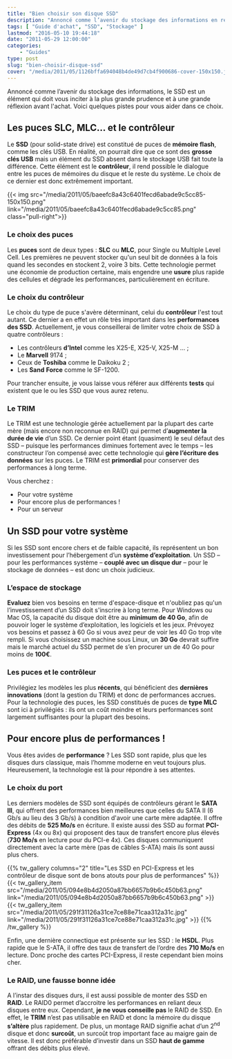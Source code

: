 ```yaml
---
title: "Bien choisir son disque SSD"
description: "Annoncé comme l’avenir du stockage des informations en remplacement des disques durs, voici quelques pistes pour vous aider dans le choix d\'un SSD."
tags: [ "Guide d'achat", "SSD", "Stockage" ]
lastmod: "2016-05-10 19:44:18"
date: "2011-05-29 12:00:00"
categories:
    - "Guides"
type: post
slug: "bien-choisir-disque-ssd"
cover: "/media/2011/05/1126bffa694048b4de49d7cb4f900686-cover-150x150.jpg"
---
```


Annoncé comme l’avenir du stockage des informations, le SSD est un élément qui doit vous inciter à la plus grande prudence et à une grande réflexion avant l'achat. Voici quelques pistes pour vous aider dans ce choix.

## Les puces SLC, MLC... et le contrôleur

Le **SSD** (pour solid-state drive) est constitué de puces de **mémoire flash**, comme les clés USB. En réalité, on pourrait dire que ce sont des **grosse clés USB** mais un élément du SSD absent dans le stockage USB fait toute la différence. Cette élément est le **contrôleur**, il rend possible le dialogue entre les puces de mémoires du disque et le reste du système. Le choix de ce dernier est donc extrêmement important.

{{< img src="/media/2011/05/baeefc8a43c6401fecd6abade9c5cc85-150x150.png" link="/media/2011/05/baeefc8a43c6401fecd6abade9c5cc85.png" class="pull-right">}}

### Le choix des puces

Les **puces** sont de deux types : **SLC** ou **MLC**, pour Single ou Multiple Level Cell. Les premières ne peuvent stocker qu'un seul bit de données à la fois quand les secondes en stockent 2, voire 3 bits. Cette technologie permet une économie de production certaine, mais engendre une **usure** plus rapide des cellules et dégrade les performances, particulièrement en écriture.

### Le choix du contrôleur

Le choix du type de puce s'avère déterminant, celui du **contrôleur** l'est tout autant. Ce dernier a en effet un rôle très important dans les **performances des SSD**. Actuellement, je vous conseillerai de limiter votre choix de SSD à quatre contrôleurs :

- Les contrôleurs **d’Intel** comme les X25-E, X25-V, X25-M … ;
- Le **Marvell** 9174 ;
- Ceux de **Toshiba** comme le Daikoku 2 ;
- Les **Sand** **Force** comme le SF-1200.

Pour trancher ensuite, je vous laisse vous référer aux différents **tests** qui existent que le ou les SSD que vous aurez retenu.

### Le TRIM

Le TRIM est une technologie gérée actuellement par la plupart des carte mère (mais encore non reconnue en RAID) qui permet d’**augmenter la durée de vie** d’un SSD. Ce dernier point étant (quasiment) le seul défaut des SSD – puisque les performances diminues fortement avec le temps – les constructeur l’on compensé avec cette technologie qui **gère l’écriture des données** sur les puces. Le TRIM est **primordial** pour conserver des performances à long terme.

Vous cherchez :

- Pour votre système
- Pour encore plus de performances !
- Pour un serveur


## Un SSD pour votre système

Si les SSD sont encore chers et de faible capacité, ils représentent un bon investissement pour l’hébergement d’un **système d’exploitation**. Un SSD – pour les performances système – **couplé avec un disque dur** – pour le stockage de données – est donc un choix judicieux.

### L’espace de stockage

**Evaluez** bien vos besoins en terme d'espace-disque et n'oubliez pas qu'un l’investissement d’un SSD doit s'inscrire à long terme. Pour Windows ou Mac OS, la capacité du disque doit être au **minimum de 40 Go**, afin de pouvoir loger le système d’exploitation, les logiciels et les jeux. Prévoyez vos besoins et passez à 60 Go si vous avez peur de voir les 40 Go trop vite rempli. Si vous choisissez un machine sous Linux, un **30 Go** devrait suffire mais le marché actuel du SSD permet de s’en procurer un de 40 Go pour moins de **100€**.

### Les puces et le contrôleur

Privilégiez les modèles les plus **récents**, qui bénéficient des **dernières innovations** (dont la gestion du TRIM) et donc de performances accrues. Pour la technologie des puces, les SSD constitués de puces de **type MLC** sont ici à privilégiés : ils ont un coût moindre et leurs performances sont largement suffisantes pour la plupart des besoins.

## Pour encore plus de performances !

Vous êtes avides de **performance** ? Les SSD sont rapide, plus que les disques durs classique, mais l’homme moderne en veut toujours plus. Heureusement, la technologie est là pour répondre à ses attentes.

### Le choix du port

Les derniers modèles de SSD sont équipés de contrôleurs gérant le **SATA III**, qui offrent des performances bien meilleures que celles du SATA II (6 Gb/s au lieu des 3 Gb/s) à condition d'avoir une carte mère adaptée. Il offre des débits de **525 Mo/s** en écriture. Il existe aussi des SSD au format **PCI-Express** (4x ou 8x) qui proposent des taux de transfert encore plus élevés (**730 Mo/s** en lecture pour du PCI-e 4x). Ces disques communiquent directement avec la carte mère (pas de câbles S-ATA) mais ils sont aussi plus chers.

{{% tw_gallery columns="2" title="Les SSD en PCI-Express et les contrôleur de disque sont de bons atouts pour plus de performances" %}}
{{< tw_gallery_item src="/media/2011/05/094e8b4d2050a87bb6657b9b6c450b63.png" link="/media/2011/05/094e8b4d2050a87bb6657b9b6c450b63.png" >}}
{{< tw_gallery_item src="/media/2011/05/291f31126a31ce7ce88e71caa312a31c.jpg" link="/media/2011/05/291f31126a31ce7ce88e71caa312a31c.jpg" >}}
{{% /tw_gallery %}}

Enfin, une dernière connectique est présente sur les SSD : le **HSDL**. Plus rapide que le S-ATA, il offre des taux de transfert de l’ordre des **710 Mo/s** en lecture. Donc proche des cartes PCI-Express, il reste cependant bien moins cher.

### Le RAID, une fausse bonne idée

A l’instar des disques durs, il est aussi possible de monter des SSD en **RAID**. Le RAID0 permet d’accroitre les performances en reliant deux disques entre eux. Cependant, **je ne vous conseille pas** le RAID de SSD. En effet, le **TRIM** n’est pas utilisable en RAID et donc la mémoire du disque **s’altère** plus rapidement. De plus, un montage RAID signifie achat d’un 2<sup>nd</sup> disque et donc **surcoût**, un surcoût trop important face au maigre gain de vitesse. Il est donc préférable d’investir dans un SSD **haut de gamme** offrant des débits plus élevé.
